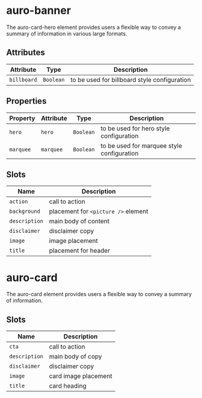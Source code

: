 # auro-banner

The auro-card-hero element provides users a flexible way to convey a summary of information in various large formats.

## Attributes

| Attribute   | Type      | Description                                  |
|-------------|-----------|----------------------------------------------|
| `billboard` | `Boolean` | to be used for billboard style configuration |

## Properties

| Property  | Attribute | Type      | Description                                |
|-----------|-----------|-----------|--------------------------------------------|
| `hero`    | `hero`    | `Boolean` | to be used for hero style configuration    |
| `marquee` | `marquee` | `Boolean` | to be used for marquee style configuration |

## Slots

| Name          | Description                         |
|---------------|-------------------------------------|
| `action`      | call to action                      |
| `background`  | placement for `<picture />` element |
| `description` | main body of content                |
| `disclaimer`  | disclaimer copy                     |
| `image`       | image placement                     |
| `title`       | placement for header                |


# auro-card

The auro-card element provides users a flexible way to convey a summary of information.

## Slots

| Name          | Description          |
|---------------|----------------------|
| `cta`         | call to action       |
| `description` | main body of copy    |
| `disclaimer`  | disclaimer copy      |
| `image`       | card image placement |
| `title`       | card heading         |
